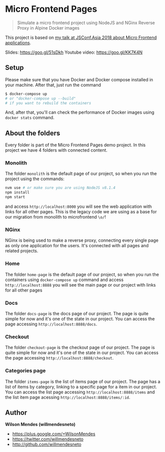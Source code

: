# Micro Frontend Pages

> Simulate a micro frontend project using NodeJS and NGinx Reverse Proxy in Alpine Docker images

This project is based on [my talk at JSConf.Asia 2018 about Micro Frontend applications](https://goo.gl/KK7K4N). 

Slides: https://goo.gl/51sDkh
Youtube video: https://goo.gl/KK7K4N

## Setup

Please make sure that you have Docker and Docker compose installed in your machine. After that, just run the command

```bash
$ docker-compose up 
# or "docker-compose up --build" 
# if you want to rebuild the containers
```

And, after that, you'll can check the performance of Docker images using `docker stats` command.


## About the folders

Every folder is part of the Micro Frontend Pages demo project. In this project we have 4 folders with connected content.


### Monolith

The folder `monolith` is the default page of our project, so when you run the project using the commands:

```bash
nvm use # or make sure you are using NodeJS v8.1.4
npm install
npm start
```

and access `http://localhost:8000` you will see the web application with links for all other pages. This is the legacy code we are using as a base for our migration from monolith to microfrontend `\o/`!


### NGinx

NGinx is being used to make a reverse proxy, connecting every single page as only one application for the users. It's connected with all pages and related projects.


### Home

The folder `home-page` is the default page of our project, so when you run the containers using `docker-compose up` command and access `http://localhost:8888` you will see the main page or our project with links for all other pages


### Docs

The folder `docs-page` is the docs page of our project. The page is quite simple for now and it's one of the state in our project. You can access the page accessing `http://localhost:8888/docs`.

### Checkout

The folder `checkout-page` is the checkout page of our project. The page is quite simple for now and it's one of the state in our project. You can access the page accessing `http://localhost:8888/checkout`.


### Categories page

The folder `items-page` is the list of items page of our project. The page has a list of items by category, linking to a specific page for a item in our project. You can access the list page accessing `http://localhost:8888/items` and the list item page acessing `http://localhost:8888/items/:id`.


## Author

**Wilson Mendes (willmendesneto)**
+ <https://plus.google.com/+WilsonMendes>
+ <https://twitter.com/willmendesneto>
+ <http://github.com/willmendesneto>
